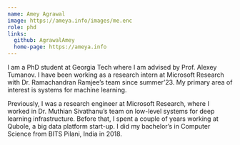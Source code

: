 ```yaml
---
name: Amey Agrawal
image: https://ameya.info/images/me.enc
role: phd
links:
  github: AgrawalAmey
  home-page: https://ameya.info
---
```


I am a PhD student at Georgia Tech where I am advised by Prof. Alexey Tumanov. I have been working as a research intern at Microsoft Research with Dr. Ramachandran Ramjee’s team since summer’23. My primary area of interest is systems for machine learning.

Previously, I was a research engineer at Microsoft Research, where I worked in Dr. Muthian Sivathanu’s team on low-level systems for deep learning infrastructure. Before that, I spent a couple of years working at Qubole, a big data platform start-up. I did my bachelor’s in Computer Science from BITS Pilani, India in 2018.